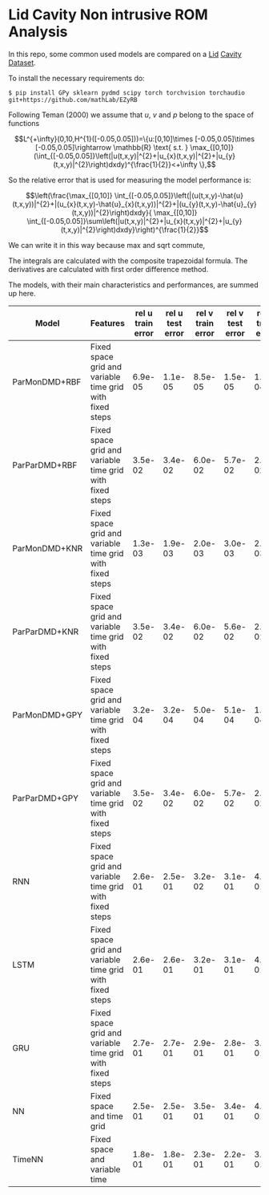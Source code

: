 # Lid Cavity Non intrusive ROM Analysis
In this repo, some common used models are compared on a [Lid](https://github.com/guglielmopadula/LidCavity) [Cavity](https://github.com/guglielmopadula/LidCavity) [Dataset](https://github.com/guglielmopadula/LidCavity).

To install the necessary requirements do:

    $ pip install GPy sklearn pydmd scipy torch torchvision torchaudio git+https://github.com/mathLab/EZyRB 


Following Teman (2000) we assume that $u$, $v$ and $p$ belong to the space of functions 
```math
L^{+\infty}(0,10,H^{1}([-0.05,0.05]))=\{u:[0,10]\times [-0.05,0.05]\times [-0.05,0.05]\rightarrow \mathbb{R} \text{ s.t. } \max_{[0,10]} (\int_{[-0.05,0.05]}\left(|u(t,x,y)|^{2}+|u_{x}(t,x,y)|^{2}+|u_{y}(t,x,y)|^{2}\right)dxdy)^{\frac{1}{2}}<+\infty \},
```



So the relative error that is used for measuring the model performance is:

```math
\left(\frac{\max_{[0,10]} \int_{[-0.05,0.05]}\left(|(u(t,x,y)-\hat{u}(t,x,y))|^{2}+|(u_{x}(t,x,y)-\hat{u}_{x}(t,x,y))|^{2}+|(u_{y}(t,x,y)-\hat{u}_{y}(t,x,y))|^{2}\right)dxdy}{ \max_{[0,10]} \int_{[-0.05,0.05]}\sum\left(|u(t,x,y)|^{2}+|u_{x}(t,x,y)|^{2}+|u_{y}(t,x,y)|^{2}\right)dxdy}\right)^{\frac{1}{2}}
```
We can write it in this way because max and sqrt commute,

The integrals are calculated with the composite trapezoidal formula.
The derivatives are calculated with first order difference method.

The models, with their main characteristics and 
performances, are summed up here.


|   Model     |         Features                                       |rel u train error|rel u test error|rel v train error|rel v test error|rel p train error|rel p test error| 
|-------------|--------------------------------------------------------|-----------------|----------------|-----------------|----------------|-----------------|----------------|
|ParMonDMD+RBF|Fixed space grid and variable time grid with fixed steps|6.9e-05          |1.1e-05         |8.5e-05          |1.5e-05         |1.3e-04          |7.8e-04         |
|ParParDMD+RBF|Fixed space grid and variable time grid with fixed steps|3.5e-02          |3.4e-02         |6.0e-02          |5.7e-02         |2.6e-02          |2.6e-02         |
|ParMonDMD+KNR|Fixed space grid and variable time grid with fixed steps|1.3e-03          |1.9e-03         |2.0e-03          |3.0e-03         |2.2e-03          |3.1e-03         |
|ParParDMD+KNR|Fixed space grid and variable time grid with fixed steps|3.5e-02          |3.4e-02         |6.0e-02          |5.6e-02         |2.7e-02          |2.6e-02         |
|ParMonDMD+GPY|Fixed space grid and variable time grid with fixed steps|3.2e-04          |3.2e-04         |5.0e-04          |5.1e-04         |1.6e-04          |1.9e-04         |
|ParParDMD+GPY|Fixed space grid and variable time grid with fixed steps|3.5e-02          |3.4e-02         |6.0e-02          |5.7e-02         |2.6e-02          |2.6e-02         |
|RNN          |Fixed space grid and variable time grid with fixed steps|2.6e-01          |2.5e-01         |3.2e-02          |3.1e-01         |4.2e-01          |4.1e-01         |
|LSTM         |Fixed space grid and variable time grid with fixed steps|2.6e-01          |2.6e-01         |3.2e-01          |3.1e-01         |4.5e-01          |4.4e-01         |
|GRU          |Fixed space grid and variable time grid with fixed steps|2.7e-01          |2.7e-01         |2.9e-01          |2.8e-01         |3.4e-01          |3.3e-01         |
|NN           |Fixed space and time grid                               |2.5e-01          |2.5e-01         |3.5e-01          |3.4e-01         |4.8e-01          |4.7e-01         |
|TimeNN       |Fixed space and variable time                           |1.8e-01          |1.8e-01         |2.3e-01          |2.2e-01         |3.9e-01          |3.8e-01         | 

